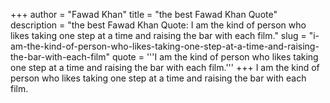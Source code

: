 +++
author = "Fawad Khan"
title = "the best Fawad Khan Quote"
description = "the best Fawad Khan Quote: I am the kind of person who likes taking one step at a time and raising the bar with each film."
slug = "i-am-the-kind-of-person-who-likes-taking-one-step-at-a-time-and-raising-the-bar-with-each-film"
quote = '''I am the kind of person who likes taking one step at a time and raising the bar with each film.'''
+++
I am the kind of person who likes taking one step at a time and raising the bar with each film.
